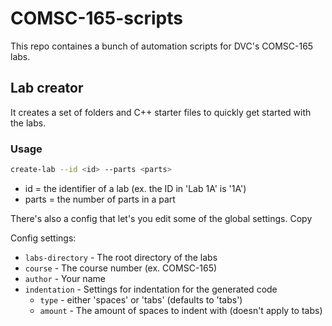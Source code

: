 # COMSC-165-scripts
This repo containes a bunch of automation scripts for DVC's COMSC-165 labs.

## Lab creator
It creates a set of folders and C++ starter files to quickly get started with the labs.

### Usage
```bash
create-lab --id <id> --parts <parts>
```

* id = the identifier of a lab (ex. the ID in 'Lab 1A' is '1A')
* parts = the number of parts in a part

There's also a config that let's you edit some of the global settings. Copy

Config settings:
* `labs-directory` - The root directory of the labs
* `course` - The course number (ex. COMSC-165)
* `author` - Your name
* `indentation` - Settings for indentation for the generated code
  * `type` - either 'spaces' or 'tabs' (defaults to 'tabs')
  * `amount` - The amount of spaces to indent with (doesn't apply to tabs)